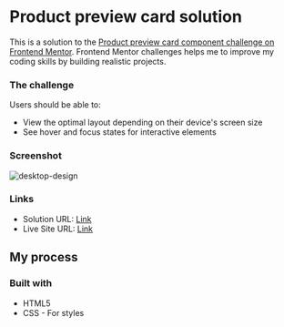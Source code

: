 # Product preview card solution

This is a solution to the [Product preview card component challenge on Frontend Mentor](https://www.frontendmentor.io/challenges/product-preview-card-component-GO7UmttRfa). 
Frontend Mentor challenges helps me to improve my coding skills by building realistic projects.

### The challenge

Users should be able to:

- View the optimal layout depending on their device's screen size
- See hover and focus states for interactive elements

### Screenshot


![desktop-design](https://github.com/user-attachments/assets/4a8656c8-0562-4325-ae89-935a99415044)




### Links

- Solution URL: [Link](https://github.com/roobiwebdev/Product-preview-card)
- Live Site URL: [Link](https://roobiwebdev.github.io/Product-preview-card/)

## My process

### Built with

- HTML5
- CSS - For styles
